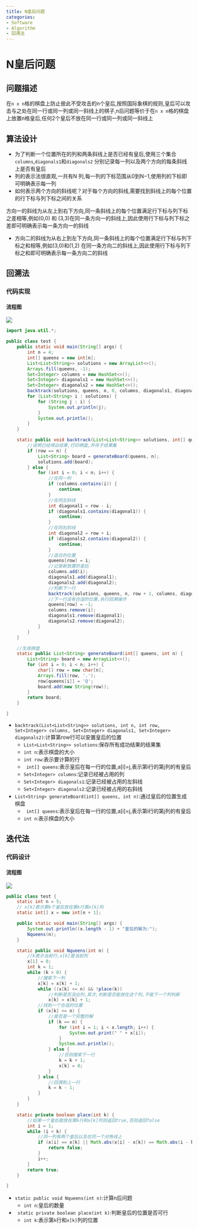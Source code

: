 ```yaml
---
title: N皇后问题
categories:
- Software
- Algorithm
- 回溯法
---
```

# N皇后问题

## 问题描述

在`n x n`格的棋盘上防止彼此不受攻击的n个皇后,按照国际象棋的规则,皇后可以攻击与之处在同一行或同一列或同一斜线上的棋子,n后问题等价于在`n x n`格的棋盘上放置n格皇后,任何2个皇后不放在同一行或同一列或同一斜线上

## 算法设计

- 为了判断一个位置所在的列和两条斜线上是否已经有皇后,使用三个集合`columns`,`diagonals1`和`diagonals2` 分别记录每一列以及两个方向的每条斜线上是否有皇后
- 列的表示法很直观,一共有N 列,每一列的下标范围从0到N−1,使用列的下标即可明确表示每一列
- 如何表示两个方向的斜线呢？对于每个方向的斜线,需要找到斜线上的每个位置的行下标与列下标之间的关系

方向一的斜线为从左上到右下方向,同一条斜线上的每个位置满足行下标与列下标之差相等,例如(0,0) 和 (3,3)在同一条方向一的斜线上,因此使用行下标与列下标之差即可明确表示每一条方向一的斜线
- 方向二的斜线为从右上到左下方向,同一条斜线上的每个位置满足行下标与列下标之和相等,例如(3,0)和(1,2) 在同一条方向二的斜线上,因此使用行下标与列下标之和即可明确表示每一条方向二的斜线

## 回溯法

### 代码实现

#### 流程图

![](https://raw.githubusercontent.com/LuShan123888/Files/main/Pictures/2020-12-21-Flowchart-8545082.png)

```java
import java.util.*;

public class test {
    public static void main(String[] args) {
        int n = 4;
        int[] queens = new int[n];
        List<List<String>> solutions = new ArrayList<>();
        Arrays.fill(queens, -1);
        Set<Integer> columns = new HashSet<>();
        Set<Integer> diagonals1 = new HashSet<>();
        Set<Integer> diagonals2 = new HashSet<>();
        backtrack(solutions, queens, n, 0, columns, diagonals1, diagonals2);
        for (List<String> i : solutions) {
            for (String j : i) {
                System.out.println(j);
            }
            System.out.println();
        }
    }

    static public void backtrack(List<List<String>> solutions, int[] queens, int n, int row, Set<Integer> columns, Set<Integer> diagonals1, Set<Integer> diagonals2) {
        //说明已经得出结果,打印棋盘,并存于结果集
        if (row == n) {
            List<String> board = generateBoard(queens, n);
            solutions.add(board);
        } else {
            for (int i = 0; i < n; i++) {
                //在同一列
                if (columns.contains(i)) {
                    continue;
                }
                //在同左斜线
                int diagonal1 = row - i;
                if (diagonals1.contains(diagonal1)) {
                    continue;
                }
                //在同右斜线
                int diagonal2 = row + i;
                if (diagonals2.contains(diagonal2)) {
                    continue;
                }
                //适合的位置
                queens[row] = i;
                //记录新放置的皇后
                columns.add(i);
                diagonals1.add(diagonal1);
                diagonals2.add(diagonal2);
                //判断下一行
                backtrack(solutions, queens, n, row + 1, columns, diagonals1, diagonals2);
                //下一行没有合适的位置,执行回溯操作
                queens[row] = -1;
                columns.remove(i);
                diagonals1.remove(diagonal1);
                diagonals2.remove(diagonal2);
            }
        }
    }

    //生成棋盘
    static public List<String> generateBoard(int[] queens, int n) {
        List<String> board = new ArrayList<>();
        for (int i = 0; i < n; i++) {
            char[] row = new char[n];
            Arrays.fill(row, '.');
            row[queens[i]] = 'Q';
            board.add(new String(row));
        }
        return board;
    }

}
```

- `backtrack(List<List<String>> solutions, int n, int row, Set<Integer> columns, Set<Integer> diagonals1, Set<Integer> diagonals2)`:计算第row行可以安置皇后的位置
    - `List<List<String>> solutions`:保存所有成功结果的结果集
    - `int n`:表示棋盘的大小
    - `int row`:表示要计算的行
    - ` int[] queens`:表示皇后在每一行的位置,a[i]=j,表示第i行的第j列的有皇后
    - `Set<Integer> columns`:记录已经被占用的列
    - `Set<Integer> diagonals1`:记录已经被占用的左斜线
    - `Set<Integer> diagonals2`:记录已经被占用的右斜线
- `List<String> generateBoard(int[] queens, int n)`:通过皇后的位置生成棋盘
    - ` int[] queens`:表示皇后在每一行的位置,a[i]=j,表示第i行的第j列的有皇后
    - `int n`:表示棋盘的大小

## 迭代法

### 代码设计

#### 流程图

![](https://raw.githubusercontent.com/LuShan123888/Files/main/Pictures/2020-12-21-Flowchart%2520(1).png)

```java
public class test {
    static int n = 5;
    // x[k]表示第k个皇后放在第k行第x[k]列
    static int[] x = new int[n + 1];

    public static void main(String[] args) {
        System.out.println((x.length - 1) + "皇后的解为:");
        Nqueens(n);
    }

    static public void Nqueens(int n) {
        //k表示当前行,x[k]是当前列
        x[1] = 0;
        int k = 1;
        while (k > 0) {
            //搜索下一列
            x[k] = x[k] + 1;
            while ((x[k] <= n) && !place(k))
                //判断是否没出列,其次,判断是否能放在这个列,不能下一个列判断
                x[k] = x[k] + 1;
            //找到一个合适的位置
            if (x[k] <= n) {
                //是否是一个完整的解
                if (k == n) {
                    for (int i = 1; i < x.length; i++) {
                        System.out.print(" " + x[i]);
                    }
                    System.out.println();
                } else {
                    //否则搜索下一行
                    k = k + 1;
                    x[k] = 0;
                }
            } else {
                //回溯到上一行
                k = k - 1;
            }
        }
    }

    static private boolean place(int k) {
        //如果一个皇后能放在第k行和x[k]列则返回true,否则返回false
        int i = 1;
        while (i < k) {
            //同一列有两个皇后以及在同一个对角线上
            if (x[i] == x[k] || Math.abs(x[i] - x[k]) == Math.abs(i - k)) {
                return false;
            }
            i++;
        }
        return true;
    }

}
```

- `static public void Nqueens(int n)`:计算n后问题
    - `int n`:皇后的数量
- ` static private boolean place(int k)`:判断皇后的位置是否可行
    - `int k`:表示第`k`行和`x[k]`列的位置